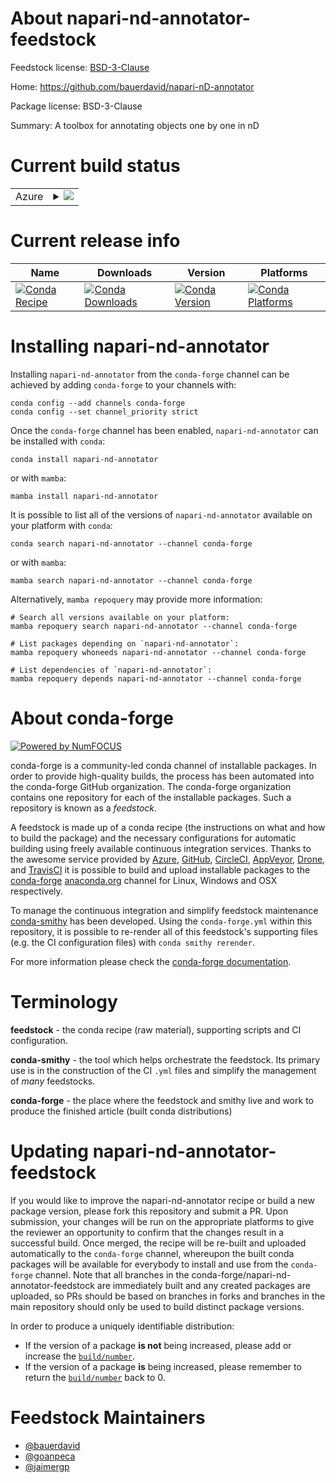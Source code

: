 About napari-nd-annotator-feedstock
===================================

Feedstock license: [BSD-3-Clause](https://github.com/conda-forge/napari-nd-annotator-feedstock/blob/main/LICENSE.txt)

Home: https://github.com/bauerdavid/napari-nD-annotator

Package license: BSD-3-Clause

Summary: A toolbox for annotating objects one by one in nD

Current build status
====================


<table>
    
  <tr>
    <td>Azure</td>
    <td>
      <details>
        <summary>
          <a href="https://dev.azure.com/conda-forge/feedstock-builds/_build/latest?definitionId=16664&branchName=main">
            <img src="https://dev.azure.com/conda-forge/feedstock-builds/_apis/build/status/napari-nd-annotator-feedstock?branchName=main">
          </a>
        </summary>
        <table>
          <thead><tr><th>Variant</th><th>Status</th></tr></thead>
          <tbody><tr>
              <td>linux_64_numpy1.22python3.10.____cpython</td>
              <td>
                <a href="https://dev.azure.com/conda-forge/feedstock-builds/_build/latest?definitionId=16664&branchName=main">
                  <img src="https://dev.azure.com/conda-forge/feedstock-builds/_apis/build/status/napari-nd-annotator-feedstock?branchName=main&jobName=linux&configuration=linux%20linux_64_numpy1.22python3.10.____cpython" alt="variant">
                </a>
              </td>
            </tr><tr>
              <td>linux_64_numpy1.22python3.9.____cpython</td>
              <td>
                <a href="https://dev.azure.com/conda-forge/feedstock-builds/_build/latest?definitionId=16664&branchName=main">
                  <img src="https://dev.azure.com/conda-forge/feedstock-builds/_apis/build/status/napari-nd-annotator-feedstock?branchName=main&jobName=linux&configuration=linux%20linux_64_numpy1.22python3.9.____cpython" alt="variant">
                </a>
              </td>
            </tr><tr>
              <td>linux_64_numpy1.23python3.11.____cpython</td>
              <td>
                <a href="https://dev.azure.com/conda-forge/feedstock-builds/_build/latest?definitionId=16664&branchName=main">
                  <img src="https://dev.azure.com/conda-forge/feedstock-builds/_apis/build/status/napari-nd-annotator-feedstock?branchName=main&jobName=linux&configuration=linux%20linux_64_numpy1.23python3.11.____cpython" alt="variant">
                </a>
              </td>
            </tr><tr>
              <td>linux_64_numpy1.26python3.12.____cpython</td>
              <td>
                <a href="https://dev.azure.com/conda-forge/feedstock-builds/_build/latest?definitionId=16664&branchName=main">
                  <img src="https://dev.azure.com/conda-forge/feedstock-builds/_apis/build/status/napari-nd-annotator-feedstock?branchName=main&jobName=linux&configuration=linux%20linux_64_numpy1.26python3.12.____cpython" alt="variant">
                </a>
              </td>
            </tr><tr>
              <td>osx_64_numpy1.22python3.10.____cpython</td>
              <td>
                <a href="https://dev.azure.com/conda-forge/feedstock-builds/_build/latest?definitionId=16664&branchName=main">
                  <img src="https://dev.azure.com/conda-forge/feedstock-builds/_apis/build/status/napari-nd-annotator-feedstock?branchName=main&jobName=osx&configuration=osx%20osx_64_numpy1.22python3.10.____cpython" alt="variant">
                </a>
              </td>
            </tr><tr>
              <td>osx_64_numpy1.22python3.9.____cpython</td>
              <td>
                <a href="https://dev.azure.com/conda-forge/feedstock-builds/_build/latest?definitionId=16664&branchName=main">
                  <img src="https://dev.azure.com/conda-forge/feedstock-builds/_apis/build/status/napari-nd-annotator-feedstock?branchName=main&jobName=osx&configuration=osx%20osx_64_numpy1.22python3.9.____cpython" alt="variant">
                </a>
              </td>
            </tr><tr>
              <td>osx_64_numpy1.23python3.11.____cpython</td>
              <td>
                <a href="https://dev.azure.com/conda-forge/feedstock-builds/_build/latest?definitionId=16664&branchName=main">
                  <img src="https://dev.azure.com/conda-forge/feedstock-builds/_apis/build/status/napari-nd-annotator-feedstock?branchName=main&jobName=osx&configuration=osx%20osx_64_numpy1.23python3.11.____cpython" alt="variant">
                </a>
              </td>
            </tr><tr>
              <td>osx_64_numpy1.26python3.12.____cpython</td>
              <td>
                <a href="https://dev.azure.com/conda-forge/feedstock-builds/_build/latest?definitionId=16664&branchName=main">
                  <img src="https://dev.azure.com/conda-forge/feedstock-builds/_apis/build/status/napari-nd-annotator-feedstock?branchName=main&jobName=osx&configuration=osx%20osx_64_numpy1.26python3.12.____cpython" alt="variant">
                </a>
              </td>
            </tr><tr>
              <td>osx_arm64_numpy1.22python3.10.____cpython</td>
              <td>
                <a href="https://dev.azure.com/conda-forge/feedstock-builds/_build/latest?definitionId=16664&branchName=main">
                  <img src="https://dev.azure.com/conda-forge/feedstock-builds/_apis/build/status/napari-nd-annotator-feedstock?branchName=main&jobName=osx&configuration=osx%20osx_arm64_numpy1.22python3.10.____cpython" alt="variant">
                </a>
              </td>
            </tr><tr>
              <td>osx_arm64_numpy1.22python3.9.____cpython</td>
              <td>
                <a href="https://dev.azure.com/conda-forge/feedstock-builds/_build/latest?definitionId=16664&branchName=main">
                  <img src="https://dev.azure.com/conda-forge/feedstock-builds/_apis/build/status/napari-nd-annotator-feedstock?branchName=main&jobName=osx&configuration=osx%20osx_arm64_numpy1.22python3.9.____cpython" alt="variant">
                </a>
              </td>
            </tr><tr>
              <td>osx_arm64_numpy1.23python3.11.____cpython</td>
              <td>
                <a href="https://dev.azure.com/conda-forge/feedstock-builds/_build/latest?definitionId=16664&branchName=main">
                  <img src="https://dev.azure.com/conda-forge/feedstock-builds/_apis/build/status/napari-nd-annotator-feedstock?branchName=main&jobName=osx&configuration=osx%20osx_arm64_numpy1.23python3.11.____cpython" alt="variant">
                </a>
              </td>
            </tr><tr>
              <td>osx_arm64_numpy1.26python3.12.____cpython</td>
              <td>
                <a href="https://dev.azure.com/conda-forge/feedstock-builds/_build/latest?definitionId=16664&branchName=main">
                  <img src="https://dev.azure.com/conda-forge/feedstock-builds/_apis/build/status/napari-nd-annotator-feedstock?branchName=main&jobName=osx&configuration=osx%20osx_arm64_numpy1.26python3.12.____cpython" alt="variant">
                </a>
              </td>
            </tr><tr>
              <td>win_64_numpy1.22python3.10.____cpython</td>
              <td>
                <a href="https://dev.azure.com/conda-forge/feedstock-builds/_build/latest?definitionId=16664&branchName=main">
                  <img src="https://dev.azure.com/conda-forge/feedstock-builds/_apis/build/status/napari-nd-annotator-feedstock?branchName=main&jobName=win&configuration=win%20win_64_numpy1.22python3.10.____cpython" alt="variant">
                </a>
              </td>
            </tr><tr>
              <td>win_64_numpy1.22python3.9.____cpython</td>
              <td>
                <a href="https://dev.azure.com/conda-forge/feedstock-builds/_build/latest?definitionId=16664&branchName=main">
                  <img src="https://dev.azure.com/conda-forge/feedstock-builds/_apis/build/status/napari-nd-annotator-feedstock?branchName=main&jobName=win&configuration=win%20win_64_numpy1.22python3.9.____cpython" alt="variant">
                </a>
              </td>
            </tr><tr>
              <td>win_64_numpy1.23python3.11.____cpython</td>
              <td>
                <a href="https://dev.azure.com/conda-forge/feedstock-builds/_build/latest?definitionId=16664&branchName=main">
                  <img src="https://dev.azure.com/conda-forge/feedstock-builds/_apis/build/status/napari-nd-annotator-feedstock?branchName=main&jobName=win&configuration=win%20win_64_numpy1.23python3.11.____cpython" alt="variant">
                </a>
              </td>
            </tr><tr>
              <td>win_64_numpy1.26python3.12.____cpython</td>
              <td>
                <a href="https://dev.azure.com/conda-forge/feedstock-builds/_build/latest?definitionId=16664&branchName=main">
                  <img src="https://dev.azure.com/conda-forge/feedstock-builds/_apis/build/status/napari-nd-annotator-feedstock?branchName=main&jobName=win&configuration=win%20win_64_numpy1.26python3.12.____cpython" alt="variant">
                </a>
              </td>
            </tr>
          </tbody>
        </table>
      </details>
    </td>
  </tr>
</table>

Current release info
====================

| Name | Downloads | Version | Platforms |
| --- | --- | --- | --- |
| [![Conda Recipe](https://img.shields.io/badge/recipe-napari--nd--annotator-green.svg)](https://anaconda.org/conda-forge/napari-nd-annotator) | [![Conda Downloads](https://img.shields.io/conda/dn/conda-forge/napari-nd-annotator.svg)](https://anaconda.org/conda-forge/napari-nd-annotator) | [![Conda Version](https://img.shields.io/conda/vn/conda-forge/napari-nd-annotator.svg)](https://anaconda.org/conda-forge/napari-nd-annotator) | [![Conda Platforms](https://img.shields.io/conda/pn/conda-forge/napari-nd-annotator.svg)](https://anaconda.org/conda-forge/napari-nd-annotator) |

Installing napari-nd-annotator
==============================

Installing `napari-nd-annotator` from the `conda-forge` channel can be achieved by adding `conda-forge` to your channels with:

```
conda config --add channels conda-forge
conda config --set channel_priority strict
```

Once the `conda-forge` channel has been enabled, `napari-nd-annotator` can be installed with `conda`:

```
conda install napari-nd-annotator
```

or with `mamba`:

```
mamba install napari-nd-annotator
```

It is possible to list all of the versions of `napari-nd-annotator` available on your platform with `conda`:

```
conda search napari-nd-annotator --channel conda-forge
```

or with `mamba`:

```
mamba search napari-nd-annotator --channel conda-forge
```

Alternatively, `mamba repoquery` may provide more information:

```
# Search all versions available on your platform:
mamba repoquery search napari-nd-annotator --channel conda-forge

# List packages depending on `napari-nd-annotator`:
mamba repoquery whoneeds napari-nd-annotator --channel conda-forge

# List dependencies of `napari-nd-annotator`:
mamba repoquery depends napari-nd-annotator --channel conda-forge
```


About conda-forge
=================

[![Powered by
NumFOCUS](https://img.shields.io/badge/powered%20by-NumFOCUS-orange.svg?style=flat&colorA=E1523D&colorB=007D8A)](https://numfocus.org)

conda-forge is a community-led conda channel of installable packages.
In order to provide high-quality builds, the process has been automated into the
conda-forge GitHub organization. The conda-forge organization contains one repository
for each of the installable packages. Such a repository is known as a *feedstock*.

A feedstock is made up of a conda recipe (the instructions on what and how to build
the package) and the necessary configurations for automatic building using freely
available continuous integration services. Thanks to the awesome service provided by
[Azure](https://azure.microsoft.com/en-us/services/devops/), [GitHub](https://github.com/),
[CircleCI](https://circleci.com/), [AppVeyor](https://www.appveyor.com/),
[Drone](https://cloud.drone.io/welcome), and [TravisCI](https://travis-ci.com/)
it is possible to build and upload installable packages to the
[conda-forge](https://anaconda.org/conda-forge) [anaconda.org](https://anaconda.org/)
channel for Linux, Windows and OSX respectively.

To manage the continuous integration and simplify feedstock maintenance
[conda-smithy](https://github.com/conda-forge/conda-smithy) has been developed.
Using the ``conda-forge.yml`` within this repository, it is possible to re-render all of
this feedstock's supporting files (e.g. the CI configuration files) with ``conda smithy rerender``.

For more information please check the [conda-forge documentation](https://conda-forge.org/docs/).

Terminology
===========

**feedstock** - the conda recipe (raw material), supporting scripts and CI configuration.

**conda-smithy** - the tool which helps orchestrate the feedstock.
                   Its primary use is in the construction of the CI ``.yml`` files
                   and simplify the management of *many* feedstocks.

**conda-forge** - the place where the feedstock and smithy live and work to
                  produce the finished article (built conda distributions)


Updating napari-nd-annotator-feedstock
======================================

If you would like to improve the napari-nd-annotator recipe or build a new
package version, please fork this repository and submit a PR. Upon submission,
your changes will be run on the appropriate platforms to give the reviewer an
opportunity to confirm that the changes result in a successful build. Once
merged, the recipe will be re-built and uploaded automatically to the
`conda-forge` channel, whereupon the built conda packages will be available for
everybody to install and use from the `conda-forge` channel.
Note that all branches in the conda-forge/napari-nd-annotator-feedstock are
immediately built and any created packages are uploaded, so PRs should be based
on branches in forks and branches in the main repository should only be used to
build distinct package versions.

In order to produce a uniquely identifiable distribution:
 * If the version of a package **is not** being increased, please add or increase
   the [``build/number``](https://docs.conda.io/projects/conda-build/en/latest/resources/define-metadata.html#build-number-and-string).
 * If the version of a package **is** being increased, please remember to return
   the [``build/number``](https://docs.conda.io/projects/conda-build/en/latest/resources/define-metadata.html#build-number-and-string)
   back to 0.

Feedstock Maintainers
=====================

* [@bauerdavid](https://github.com/bauerdavid/)
* [@goanpeca](https://github.com/goanpeca/)
* [@jaimergp](https://github.com/jaimergp/)

